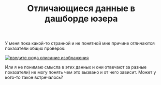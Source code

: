 ﻿---
title: "Отличающиеся данные в дашборде юзера"
se.owner.user_id: 238742
se.owner.display_name: "Andrew"
se.owner.link: "https://ru.meta.stackoverflow.com/users/238742/andrew"
se.link: "https://ru.meta.stackoverflow.com/questions/11161/%d0%9e%d1%82%d0%bb%d0%b8%d1%87%d0%b0%d1%8e%d1%89%d0%b8%d0%b5%d1%81%d1%8f-%d0%b4%d0%b0%d0%bd%d0%bd%d1%8b%d0%b5-%d0%b2-%d0%b4%d0%b0%d1%88%d0%b1%d0%be%d1%80%d0%b4%d0%b5-%d1%8e%d0%b7%d0%b5%d1%80%d0%b0"
se.question_id: 11161
se.post_type: question
---
<p>У меня пока какой-то странной и не понятной мне причине отличаются показатели общих проверок:</p>
<p><a href="https://i.stack.imgur.com/ZlwyN.png" rel="nofollow noreferrer"><img src="https://i.stack.imgur.com/ZlwyN.png" alt="введите сюда описание изображения" /></a></p>
<p>Или я не понимаю смысла в этих данных и они отвечают за разные показатели) не могу понять чем это вызвано и от чего зависит. Может у кого-то такое встречалось?</p>
